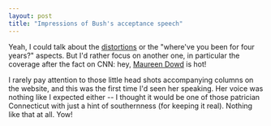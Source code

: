 ```yaml
---
layout: post
title: "Impressions of Bush's acceptance speech"
---
```




Yeah, I could talk about the <a href="http://www.salon.com/news/wire/2004/09/03/facts/index.html">distortions</a> or the "where've you been for four years?" aspects. But I'd rather focus on another one, in particular the coverage after the fact on CNN: hey, <a href="http://www.nytimes.com/top/opinion/editorialsandoped/oped/columnists/maureendowd/">Maureen Dowd</a> is hot!

<p>I rarely pay attention to those little head shots accompanying columns on the website, and this was the first time I'd seen her speaking. Her voice was nothing like I expected either -- I thought it would be one of those patrician Connecticut with just a hint of southernness (for keeping it real). Nothing like that at all. Yow!


